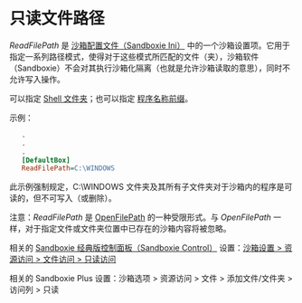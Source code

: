 # 只读文件路径

_ReadFilePath_ 是 [沙箱配置文件（Sandboxie Ini）](SandboxieIni.md) 中的一个沙箱设置项。它用于指定一系列路径模式，使得对于这些模式所匹配的文件（夹），沙箱软件（Sandboxie）不会对其执行沙箱化隔离（也就是允许沙箱读取的意思），同时不允许写入操作。

可以指定 [Shell 文件夹](ShellFolders.md)；也可以指定 [程序名称前缀](ProgramNamePrefix.md)。

示例：
```ini
   .
   .
   .
   [DefaultBox]
   ReadFilePath=C:\WINDOWS
```

此示例强制规定，C:\WINDOWS 文件夹及其所有子文件夹对于沙箱内的程序是可读的，但不可写入（或删除）。

注意：_ReadFilePath_ 是 [OpenFilePath](OpenFilePath.md) 的一种受限形式。与 _OpenFilePath_ 一样，对于指定文件或文件夹位置中已存在的沙箱内容将被忽略。

相关的 [Sandboxie 经典版控制面板（Sandboxie Control）](SandboxieControl.md) 设置：[沙箱设置 > 资源访问 > 文件访问 > 只读访问](ResourceAccessSettings.md#file-access--read-only-access)

相关的 Sandboxie Plus 设置：沙箱选项 > 资源访问 > 文件 > 添加文件/文件夹 > 访问列 > 只读


